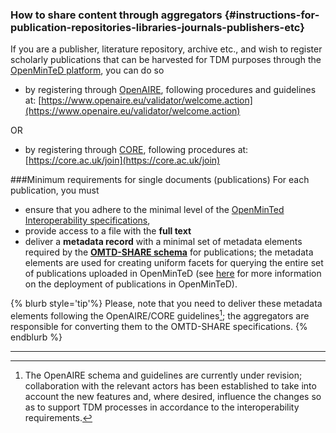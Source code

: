 ### How to share content through aggregators {#instructions-for-publication-repositories-libraries-journals-publishers-etc}

If you are a publisher, literature repository, archive etc., and wish to register scholarly publications that can be harvested for TDM purposes through the [OpenMinTeD platform](https://services.openminted.eu), you can do so

* by registering through [OpenAIRE](http://www.openaire.eu), following procedures and guidelines at: [https://www.openaire.eu/validator/welcome.action](https://www.openaire.eu/validator/welcome.action)

OR

* by registering through [CORE](http://core.ac.uk), following procedures at: [https://core.ac.uk/join](https://core.ac.uk/join)

###Minimum requirements for single documents (publications)
For each publication, you must 
* ensure that you adhere to the minimal level of the [OpenMinTed Interoperability specifications](/guidelines_for_providers_of_publications/recommendations-for-publishers.md), 
* provide access to a file with the **full text** 
* deliver a **metadata record** with a minimal set of metadata elements required by the [**OMTD-SHARE schema**](/the_omtd-share_metadata_schema.md) for publications; the metadata elements are used for creating uniform facets for querying the entire set of publications uploaded in OpenMinTeD \(see [here](/deployment-scenario-of-publications-in-openminted.md) for more information on the deployment of publications in OpenMinTeD\). 

{% blurb style='tip'%}
Please, note that you need to deliver these metadata elements following the OpenAIRE/CORE guidelines[^1]; the aggregators are responsible for converting them to the OMTD-SHARE specifications.
{% endblurb %}

---

[^1]: The OpenAIRE schema and guidelines are currently under revision; collaboration with the relevant actors has been established to take into account the new features and, where desired, influence the changes so as to support TDM processes in accordance to the interoperability requirements.




